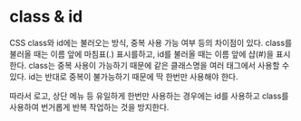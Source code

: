 # class & id

CSS class와 id에는 불러오는 방식, 중복 사용 가능 여부 등의 차이점이 있다. class를 불러올 때는 이름 앞에 마침표(.) 표시를하고, id를 불러올 때는 이름 앞에 샵(#)을 표시한다. class는 중복 사용이 가능하기 때문에 같은 클래스명을 여러 태그에서 사용할 수 있다. id는 반대로 중복이 불가능하기 때문에 딱 한번만 사용해야 한다.

따라서 로고, 상단 메뉴 등 유일하게 한번만 사용하는 경우에는 id를 사용하고 class를 사용하여 번거롭게 반복 작업하는 것을 방지한다.
